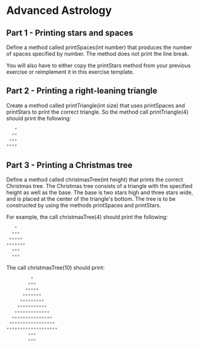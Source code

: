 
# Advanced Astrology

## Part 1 - Printing stars and spaces

Define a method called printSpaces(int number) that produces the number of spaces specified by number. The method does not print the line break.

You will also have to either copy the printStars method from your previous exercise or reimplement it in this exercise template.

## Part 2 - Printing a right-leaning triangle

Create a method called printTriangle(int size) that uses printSpaces and printStars to print the correct triangle. So the method call printTriangle(4) should print the following:

```java
   *
  **
 ***
****
```

## Part 3 - Printing a Christmas tree

Define a method called christmasTree(int height) that prints the correct Christmas tree. The Christmas tree consists of a triangle with the specified height as well as the base. The base is two stars high and three stars wide, and is placed at the center of the triangle's bottom. The tree is to be constructed by using the methods printSpaces and printStars.

For example, the call christmasTree(4) should print the following:

```java
   *
  ***
 *****
*******
  ***
  ***
```

The call christmasTree(10) should print:

```java
         *
        ***
       *****
      *******
     *********
    ***********
   *************
  ***************
 *****************
*******************
        ***
        ***
```

